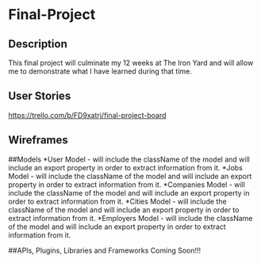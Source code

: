 # Final-Project

## Description
This final project will culminate my 12 weeks at The Iron Yard and will allow me to demonstrate what I have learned during that time.

## User Stories
https://trello.com/b/FD9xatrj/final-project-board

## Wireframes

##Models
*User Model - will include the className of the model and will include an export property in order to extract information from it.
*Jobs Model - will include the className of the model and will include an export property in order to extract information from it.
*Companies Model - will include the className of the model and will include an export property in order to extract information from it.
*Cities Model - will include the className of the model and will include an export property in order to extract information from it.
*Employers Model - will include the className of the model and will include an export property in order to extract information from it.

##APIs, Plugins, Libraries and Frameworks
Coming Soon!!!
